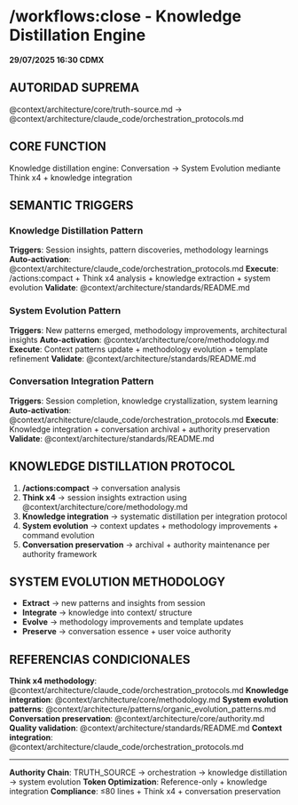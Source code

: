 # /workflows:close - Knowledge Distillation Engine

**29/07/2025 16:30 CDMX**

## AUTORIDAD SUPREMA
@context/architecture/core/truth-source.md → @context/architecture/claude_code/orchestration_protocols.md

## CORE FUNCTION
Knowledge distillation engine: Conversation → System Evolution mediante Think x4 + knowledge integration

## SEMANTIC TRIGGERS

### Knowledge Distillation Pattern
**Triggers**: Session insights, pattern discoveries, methodology learnings
**Auto-activation**: @context/architecture/claude_code/orchestration_protocols.md
**Execute**: /actions:compact + Think x4 analysis + knowledge extraction + system evolution
**Validate**: @context/architecture/standards/README.md

### System Evolution Pattern
**Triggers**: New patterns emerged, methodology improvements, architectural insights
**Auto-activation**: @context/architecture/core/methodology.md
**Execute**: Context patterns update + methodology evolution + template refinement
**Validate**: @context/architecture/standards/README.md

### Conversation Integration Pattern
**Triggers**: Session completion, knowledge crystallization, system learning
**Auto-activation**: @context/architecture/claude_code/orchestration_protocols.md
**Execute**: Knowledge integration + conversation archival + authority preservation
**Validate**: @context/architecture/standards/README.md

## KNOWLEDGE DISTILLATION PROTOCOL
1. **/actions:compact** → conversation analysis
2. **Think x4** → session insights extraction using @context/architecture/core/methodology.md
3. **Knowledge integration** → systematic distillation per integration protocol
4. **System evolution** → context updates + methodology improvements + command evolution
5. **Conversation preservation** → archival + authority maintenance per authority framework

## SYSTEM EVOLUTION METHODOLOGY
- **Extract** → new patterns and insights from session
- **Integrate** → knowledge into context/ structure
- **Evolve** → methodology improvements and template updates
- **Preserve** → conversation essence + user voice authority

## REFERENCIAS CONDICIONALES
**Think x4 methodology**: @context/architecture/claude_code/orchestration_protocols.md
**Knowledge integration**: @context/architecture/core/methodology.md
**System evolution patterns**: @context/architecture/patterns/organic_evolution_patterns.md
**Conversation preservation**: @context/architecture/core/authority.md
**Quality validation**: @context/architecture/standards/README.md
**Context integration**: @context/architecture/claude_code/orchestration_protocols.md

---
**Authority Chain**: TRUTH_SOURCE → orchestration → knowledge distillation → system evolution
**Token Optimization**: Reference-only + knowledge integration
**Compliance**: ≤80 lines + Think x4 + conversation preservation